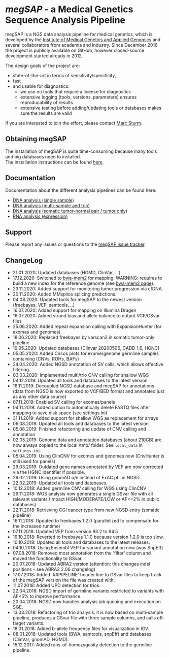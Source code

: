 # *megSAP* - a Medical Genetics Sequence Analysis Pipeline

megSAP is a NGS data analysis pipeline for medical genetics, which is developed by the [Institute of Medical Genetics and Applied Genomics](http://www.uni-tuebingen.de/Klinische_Genetik/start.html) and several collaborators from academia and industry. Since December 2016 the project is publicly available on GitHub, however closed-source development started already in 2012.  

The design goals of the project are:

 * state-of-the-art in terms of sensitivity/specificity,
 * fast
 * and usable for diagnostics:
 	* we use no tools that require a license for diagnostics
    * extensive logging (tools, versions, parameters) ensures reproducability of results
	* extensive testing before adding/updating tools or databases makes sure the results are valid

If you are interested to join the effort, please contact [Marc Sturm](https://github.com/marc-sturm).

## Obtaining megSAP
The installation of megSAP is quite time-consuming because many tools and big databases need to installed.  
The installation instructions can be found [here](doc/install_unix.md).

## Documentation

Documentation about the different analysis pipelines can be found here:

* [DNA analysis (single sample)](doc/dna_single_sample.md)
* [DNA analysis (multi-sample and trio)](doc/dna_multi_sample.md)
* [DNA analysis (somatic tumor-normal pair / tumor only)](doc/dna_tumor-normal_pair.md)
* [RNA analysis (expression)](doc/rna_expression.md)


## Support

Please report any issues or questions to the [megSAP issue 
tracker](https://github.com/imgag/megSAP/issues).


## ChangeLog
* 21.01.2020: Updated databases (HGMD, ClinVar, ...)
* 17.12.2020: Switched to [bwa-mem2](https://github.com/bwa-mem2/bwa-mem2) for mapping. WARNING: requires to build a new index for the reference genome (see [bwa-mem2 page](doc/bwa-mem2.md)). 
* 23.11.2020: Added support for monitoring tumor progression via cfDNA.
* 20.11.2020: Added MMsplice splicing predictions.
* 04.08.2020: Updated tools for megSAP to the newest version (freebayes, VEP, samtools,...)
* 16.07.2020: Added support for mapping on Illumina Dragen
* 16.07.2020: Added strand bias and allele balance to output VCF/GSvar files
* 25.06.2020: Added repeat expansion calling with ExpansionHunter (for exomes and genomes)
* 18.06.2020: Replaced freebayes by varscan2 in somatic tumor-only pipeline
* 19.05.2020: Updated databases (Clinvar 20200506, CADD 1.6, HGNC)
* 05.05.2020: Added Circos plots for exome/genome germline samples containing (CNVs, ROHs, BAFs)
* 24.04.2020: Added NGSD annotation of SV calls, which allows effective filtering.
* 03.03.2020: Implemented multi/trio CNV calling for shallow WGS
* 04.12.2019: Updated all tools and databases to the latest version
* 18.11.2019: Decoupled NGSD database and megSAP for annotations (data from NGSD is now exported to VCF/BED format and annotated just as any other data source)
* 07.11.2019: Enabled SV calling for exomes/panels
* 04.11.2019: Added option to automatically delete FASTQ files after mapping to save disk space (see settings.ini)
* 31.11.2019: Added support for shallow WGS as replacement for arrays
* 06.08.2019: Updated all tools and databases to the latest version
* 05.08.2019: Finished refactoring and update of CNV calling and annotation 
* 02.05.2019: Genome data and annotation databases (about 210GB) are now always copied to the local /tmp/ folder. See `local_data` in `settings.ini`.
* 05.04.2019: Using ClinCNV for exomes and genomes now (CnvHunter is still used for panels)
* 29.03.2019: Outdated gene names annotated by VEP are now corrected via the HGNC identifier if possible.
* 26.02.2019: Using gnomAD o/e instead of ExAC pLI in NGSD.
* 22.02.2019: Updated all tools and databases.
* 10.12.2018: Added germline CNV calling for WGS using ClinCNV
* 29.11.2018: WGS analysis now generates a single GSvar file with all relevant variants (Impact HIGH/MODERATE/LOW or AF<=2% in public databases)
* 22.11.2018: Retrieving CGI cancer type from new NGSD entry (somatic pipeline)
* 16.11.2018: Updated to freebayes 1.2.0 (parallelized to compensate for the increased runtime)
* 07.11.2018: Updated VEP from version 93.2 to 94.5
* 19.10.2018: Reverted to freebayes 1.1.0 because version 1.2.0 is too slow.
* 10.10.2018: Updated all tools and databases to the latest releases.
* 04.10.2018: Using Ensembl VEP for variant annotation now (was SnpEff)
* 07.08.2018: Removed most annotation from the 'filter' column and moved the functionality to GSvar.
* 20.07.2018: Updated ABRA2 version (attention: this changes indel positions - see ABRA2 2.06 changelog) 
* 17.07.2018: Added '##PIPELINE' header line to GSvar files to keep track of the megSAP version the file was created with.
* 11.07.2018: Added UPD detection for trios.
* 22.04.2018: NGSD import of germline variants restricted to variants with AF<5% to improve performance.
* 20.04.2018: NGSD now handles analysis job queuing and execution on SGE.
* 13.03.2018: Refactoring of trio analysis: it is now based on multi-sample pipeline, produces a GSvar file with three sample columns, and calls off-target variants.
* 18.01.2018: Added b-allele frequency files for visualization in IGV. 
* 08.01.2018: Updated tools (BWA, samtools, snpEff) and databases (ClinVar, gnomAD, HGMD).
* 15.12.2017: Added runs-of-homozygosity detection to the germline pipeline.
